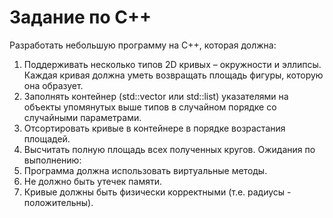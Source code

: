 # Задание по С++
Разработать небольшую программу на C++, которая должна:
1. Поддерживать несколько типов 2D кривых – окружности и эллипсы. Каждая
кривая должна уметь возвращать площадь фигуры, которую она образует.
2. Заполнять контейнер (std::vector или std::list) указателями на объекты упомянутых
выше типов в случайном порядке со случайными параметрами.
3. Отсортировать кривые в контейнере в порядке возрастания площадей.
4. Высчитать полную площадь всех полученных кругов.
Ожидания по выполнению:
1. Программа должна использовать виртуальные методы.
2. Не должно быть утечек памяти.
3. Кривые должны быть физически корректными (т.е. радиусы - положительны).
